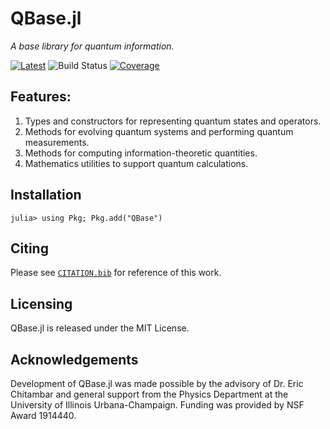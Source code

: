 # QBase.jl

*A base library for quantum information.*

[![Latest](https://img.shields.io/badge/docs-latest-blue.svg)](https://ChitambarLab.github.io/QBase.jl/dev)
![Build Status](https://github.com/ChitambarLab/QBase.jl/actions/workflows/run_tests.yml/badge.svg?branch=main)
[![Coverage](https://codecov.io/gh/ChitambarLab/QBase.jl/branch/master/graph/badge.svg)](https://codecov.io/gh/chitambarlab/QBase.jl)

## Features:
  1. Types and constructors for representing quantum states and operators.
  2. Methods for evolving quantum systems and performing quantum measurements.
  3. Methods for computing information-theoretic quantities.
  4. Mathematics utilities to support quantum calculations.

## Installation

```
julia> using Pkg; Pkg.add("QBase")
```

## Citing

Please see [`CITATION.bib`](https://github.com/ChitambarLab/QBase.jl/blob/master/CITATION.bib)
for reference of this work.

## Licensing

QBase.jl is released under the MIT License.

## Acknowledgements

Development of QBase.jl was made possible by the advisory of Dr. Eric Chitambar
and general support from the Physics Department at the University of Illinois
Urbana-Champaign. Funding was provided by NSF Award 1914440.
